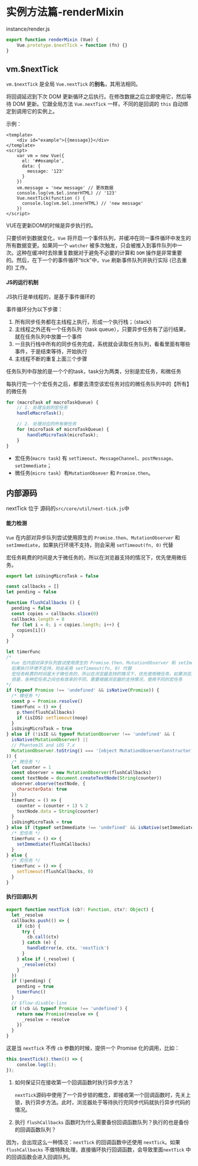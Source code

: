 # 实例方法篇-renderMixin

instance/render.js

```javascript
export function renderMixin (Vue) {
    Vue.prototype.$nextTick = function (fn) {}
}
```

## vm.$nextTick

`vm.$nextTick` 是全局 `Vue.nextTick` 的**别名**，其用法相同。

 将回调延迟到下次 DOM 更新循环之后执行。在修改数据之后立即使用它，然后等待 DOM 更新。它跟全局方法 `Vue.nextTick` 一样，不同的是回调的 `this` 自动绑定到调用它的实例上。

示例：

```vue
<template>
	<div id="example">{{message}}</div>
</template>
<script>
    var vm = new Vue({
      el: '##example',
      data: {
        message: '123'
      }
    })
    vm.message = 'new message' // 更改数据
    console.log(vm.$el.innerHTML) // '123'
    Vue.nextTick(function () {
      console.log(vm.$el.innerHTML) // 'new message'
    })
</script>
```

VUE在更新DOM的时候是异步执行的。

只要侦听到数据变化，`Vue` 将开启一个事件队列，并缓冲在同一事件循环中发生的所有数据变更。如果同一个 `watcher` 被多次触发，只会被推入到事件队列中一次。这种在缓冲时去除重复数据对于避免不必要的计算和 `DOM` 操作是非常重要的。然后，在下一个的事件循环“tick”中，`Vue` 刷新事件队列并执行实际 (已去重的) 工作。

#### JS的运行机制

JS执行是单线程的，是基于事件循环的

事件循环分为以下步骤：

1. 所有同步任务都在主线程上执行，形成一个执行栈；（stack）
2. 主线程之外还有一个任务队列（task queue），只要异步任务有了运行结果，就在任务队列中放置一个事件
3. 一旦执行栈中所有的同步任务完成，系统就会读取任务队列，看看里面有哪些事件，于是结束等待，开始执行
4. 主线程不断的重复上面三个步骤

任务队列中存放的是一个个的task，task分为两类，分别是宏任务，和微任务

每执行完一个个宏任务之后，都要去清空该宏任务对应的微任务队列中的【所有】的微任务

```javascript
for (macroTask of macroTaskQueue) {
    // 1. 处理当前的宏任务
    handleMacroTask();

    // 2. 处理对应的所有微任务
    for (microTask of microTaskQueue) {
        handleMicroTask(microTask);
    }
}
```

* 宏任务(`macro task`) 有 `setTimeout`、`MessageChannel`、`postMessage`、`setImmediate`；
* 微任务(`micro task`）有`MutationObsever` 和 `Promise.then`。



##  内部源码

nextTick 位于 源码的`src/core/util/next-tick.js`中



#### 能力检测

`Vue` 在内部对异步队列尝试使用原生的 `Promise.then`、`MutationObserver` 和 `setImmediate`，如果执行环境不支持，则会采用 `setTimeout(fn, 0)` 代替

宏任务耗费的时间是大于微任务的，所以在浏览器支持的情况下，优先使用微任务。

```js
export let isUsingMicroTask = false

const callbacks = []
let pending = false

function flushCallbacks () {
  pending = false
  const copies = callbacks.slice(0)
  callbacks.length = 0
  for (let i = 0; i < copies.length; i++) {
    copies[i]()
  }
}

let timerFunc
/* 
  Vue 在内部对异步队列尝试使用原生的 Promise.then、MutationObserver 和 setImmediate，
  如果执行环境不支持，则会采用 setTimeout(fn, 0) 代替
  宏任务耗费的时间是大于微任务的，所以在浏览器支持的情况下，优先使用微任务。如果浏览器不支持微任务，使用宏任务；
  但是，各种宏任务之间也有效率的不同，需要根据浏览器的支持情况，使用不同的宏任务
*/
if (typeof Promise !== 'undefined' && isNative(Promise)) {
  /* 微任务 */
  const p = Promise.resolve()
  timerFunc = () => {
    p.then(flushCallbacks)
    if (isIOS) setTimeout(noop)
  }
  isUsingMicroTask = true
} else if (!isIE && typeof MutationObserver !== 'undefined' && (
  isNative(MutationObserver) ||
  // PhantomJS and iOS 7.x
  MutationObserver.toString() === '[object MutationObserverConstructor]'
)) {
  /* 微任务 */
  let counter = 1
  const observer = new MutationObserver(flushCallbacks)
  const textNode = document.createTextNode(String(counter))
  observer.observe(textNode, {
    characterData: true
  })
  timerFunc = () => {
    counter = (counter + 1) % 2
    textNode.data = String(counter)
  }
  isUsingMicroTask = true
} else if (typeof setImmediate !== 'undefined' && isNative(setImmediate)) {
  /* 宏任务 */
  timerFunc = () => {
    setImmediate(flushCallbacks)
  }
} else {
  /* 宏任务 */
  timerFunc = () => {
    setTimeout(flushCallbacks, 0)
  }
}
```



#### 执行回调队列

```js
export function nextTick (cb?: Function, ctx?: Object) {
  let _resolve
  callbacks.push(() => {
    if (cb) {
      try {
        cb.call(ctx)
      } catch (e) {
        handleError(e, ctx, 'nextTick')
      }
    } else if (_resolve) {
      _resolve(ctx)
    }
  })
  if (!pending) {
    pending = true
    timerFunc()
  }
  // $flow-disable-line
  if (!cb && typeof Promise !== 'undefined') {
    return new Promise(resolve => {
      _resolve = resolve
    })
  }
}
```



这是当 `nextTick` 不传 `cb` 参数的时候，提供一个 Promise 化的调用，比如：

```js
this.$nextTick().then(() => {
    consloe.log(1);
});
```

1. 如何保证只在接收第一个回调函数时执行异步方法？

   `nextTick`源码中使用了一个异步锁的概念，即接收第一个回调函数时，先关上锁，执行异步方法。此时，浏览器处于等待执行完同步代码就执行异步代码的情况。

2. 执行 `flushCallbacks` 函数时为什么需要备份回调函数队列？执行的也是备份的回调函数队列？

因为，会出现这么一种情况：`nextTick` 的回调函数中还使用 `nextTick`。如果 `flushCallbacks` 不做特殊处理，直接循环执行回调函数，会导致里面`nextTick` 中的回调函数会进入回调队列。